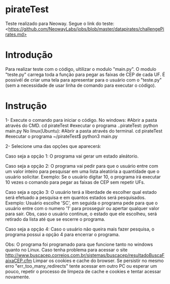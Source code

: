 # pirateTest
Teste realizado para Neoway. Segue o link do teste: &lt;https://github.com/NeowayLabs/jobs/blob/master/datapirates/challengePirates.md>
<h1>Introdução</h1>
Para realizar teste com o código, ultilizar o modulo "main.py". 
O modulo "teste.py" carrega toda a função para pegar as faixas de CEP de cada UF. É possivél de
criar uma tela para apresentar para o usuário com o "teste.py" (sem a necessidade de usar linha
de comando para executar o código).
<h1>Instrução</h1>
1- Execute o comando para iniciar o código.
No windows:
	#Abrir a pasta através do CMD.
	cd pirateTest
	#executar o programa
	..pirateTest: python main.py
No linux(Ubuntu):
	#Abrir a pasta através do terminal.
	cd pirateTest
	#executar o programa
	~/pirateTest$ python3 main.py
	
2- Selecione uma das opções que aparecerá:

Caso seja a opção 1:
	O programa vai gerar um estado aleátorio.
	
Caso seja a opção 2:
	O programa vai pedir para que o usuário entre com um  valor inteiro para
	pesquisar em uma lista aleatória a quantidade que o usuário solicitar.
	Exemplo: Se o usuário digitar 10, o programa irá executar 10 vezes o comando
	para pegar as faixas de CEP sem repetir UFs.

Caso seja a opção 3:
	O usuário terá a liberdade de escolher qual estado será efetuado a pesquisa
	e em quantos estados será pesquisados.
	Exemplo: Usuário escolhe 'SC', em seguida o programa pede para que o usuário
	entre com o numero '1' para prosseguir ou apertar qualquer valor para sair. Obs,
	caso o usuário continue, o estado que ele escolheu, será retirado da lista até que se escerre
	o programa.
	
Caso seja a opção 4:
	Caso o usuário não queira mais fazer pesquisa, o programa possui a opção 4 para encerrar o programa.

Obs: O programa foi programado para que funcione tanto no windows quanto no Linux.
Caso tenha problema para acessar o site <http://www.buscacep.correios.com.br/sistemas/buscacep/resultadoBuscaFaixaCEP.cfm>
Limpar os cookies e cache do browser. Se persistir no mesmo erro "err_too_many_redirects" tente acessar em outro PC ou esperar um pouco,
repetir o processo de limpeza de cache e cookies e tentar acessar novamente.

